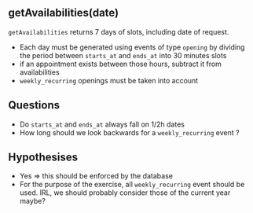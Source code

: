 
## getAvailabilities(date)

`getAvailabilities` returns 7 days of slots, including date of request.
  - Each day must be generated using events of type `opening` by dividing the period between `starts_at` and `ends_at`
    into 30 minutes slots
  - if an appointment exists between those hours, subtract it from availabilities
  - `weekly_recurring` openings must be taken into account

## Questions
  - Do `starts_at` and `ends_at` always fall on 1/2h dates
  - How long should we look backwards for a `weekly_recurring` event ?

## Hypothesises
  - Yes => this should be enforced by the database
  - For the purpose of the exercise, all `weekly_recurring` event should be used. IRL, we should probably consider
    those of the current year maybe?
